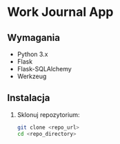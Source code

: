 # Work Journal App

## Wymagania
- Python 3.x
- Flask
- Flask-SQLAlchemy
- Werkzeug

## Instalacja
1. Sklonuj repozytorium:
   ```bash
   git clone <repo_url>
   cd <repo_directory>

